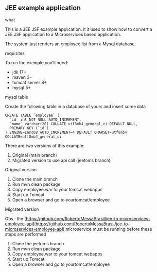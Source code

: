 ## JEE example application

what

This is a JEE JSF example application. It it used to show how to convert a JEE JSF application to a Microservices based application.

The system just renders an employee list from a Mysql database.

requisites

To run the exemple you'll need:

- jdk 17+
- maven 3+
- tomcat server 8+
- mysql 5+

mysql table

Create the following table in a database of yours and insert some data

```
CREATE TABLE `employee` (
  `id` int NOT NULL AUTO_INCREMENT,
  `name` varchar(20) COLLATE utf8mb4_general_ci DEFAULT NULL,
  PRIMARY KEY (`id`)
) ENGINE=InnoDB AUTO_INCREMENT=4 DEFAULT CHARSET=utf8mb4 COLLATE=utf8mb4_general_ci
```

There are two versions of this example:

1. Original (main branch)
2. Migrated version to use api call (jeetoms branch)

Original version

1. Clone the main branch
2. Run mvn clean package
3. Copy employee.war to your tomcat webapps
4. Start up Tomcat
5. Open a browser and go to yourtomcat/employee

Migrated version

Obs.: the [https://github.com/RobertoMessaBrasil/jee-to-microservices-employee-api](https://github.com/RobertoMessaBrasil/jee-to-microservices-employee-api) microservice must be running before these steps are performed

1. Clone the jeetoms branch
2. Run mvn clean package
3. Copy employee.war to your tomcat webapps
4. Start up Tomcat
5. Open a browser and go to yourtomcat/employee

